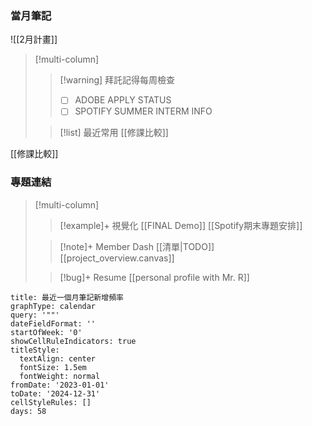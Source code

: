 ### 當月筆記

![[2月計畫]]


>[!multi-column]
>
>>[!warning] 拜託記得每周檢查
>>- [ ] ADOBE APPLY STATUS
>>- [ ] SPOTIFY SUMMER INTERM INFO
>
>>[!list] 最近常用
>>[[修課比較]]



[[修課比較]]

### 專題連結
> [!multi-column]
>
>> [!example]+ 視覺化
>>[[FINAL Demo]]
>>[[Spotify期末專題安排]]
>
>> [!note]+ Member Dash
>> [[清單|TODO]]
>>[[project_overview.canvas]]
>
>> [!bug]+ Resume
>> [[personal profile with Mr. R]]
>

```contributionGraph
title: 最近一個月筆記新增頻率
graphType: calendar
query: '""'
dateFieldFormat: ''
startOfWeek: '0'
showCellRuleIndicators: true
titleStyle:
  textAlign: center
  fontSize: 1.5em
  fontWeight: normal
fromDate: '2023-01-01'
toDate: '2024-12-31'
cellStyleRules: []
days: 58

```


